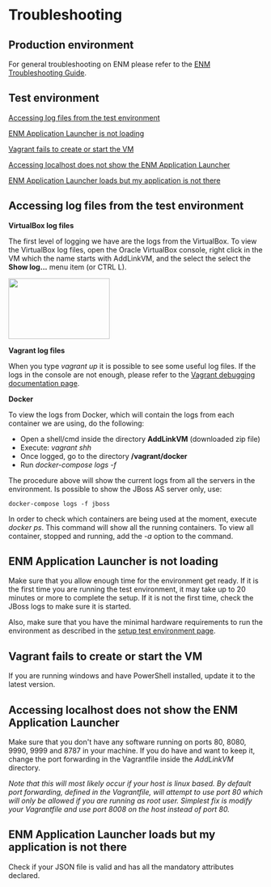 # Troubleshooting

## Production environment

For general troubleshooting on ENM please refer to the [ENM Troubleshooting Guide](https://erilink.ericsson.se/eridoc/erl/objectId/09004cff8c39f0fa?docno=1/15901-AOM901151Uen&format=pdf).

## Test environment

[Accessing log files from the test environment](#logfiles)

[ENM Application Launcher is not loading](#ap_not_loading)

[Vagrant fails to create or start the VM](#vagrant_fails_vm)

[Accessing localhost does not show the ENM Application Launcher](#landing_not_showing)

[ENM Application Launcher loads but my application is not there](#link_not_showing)


## Accessing log files from the test environment <a name="logfiles"></a>

**VirtualBox log files**

The first level of logging we have are the logs from the VirtualBox. To view the VirtualBox log files, open the Oracle VirtualBox console, 
right click in the VM which the name starts with AddLinkVM, and the select the select the __Show log...__ menu item (or CTRL L).

<a href="images/vbox.png" target="_new"><img src="images/vbox.png" width="200" height="120"/></a> 

**Vagrant log files**

When you type _vagrant up_ it is possible to see some useful log files. If the logs in the console are not enough, please
refer to the [Vagrant debugging documentation page](https://www.vagrantup.com/docs/other/debugging.html).

**Docker**

To view the logs from Docker, which will contain the logs from each container we are using, do the following:

* Open a shell/cmd inside the directory **AddLinkVM** (downloaded zip file)
* Execute: _vagrant shh_
* Once logged, go to the directory **/vagrant/docker**
* Run _docker-compose logs -f_

The procedure above will show the current logs from all the servers in the environment. Is possible to show the JBoss AS server only, use:
 
```
docker-compose logs -f jboss
```

In order to check which containers are being used at the moment, execute _docker ps_. This command will show all the 
running containers. To view all container, stopped and running, add the _-a_ option to the command.


## ENM Application Launcher is not loading <a name="ap_not_loading"></a>
Make sure that you allow enough time for the environment get ready. If it is the first time you are
running the test environment, it may take up to 20 minutes or more to complete the setup. If it is not the first time,
check the JBoss logs to make sure it is started.

Also, make sure that you have the minimal hardware requirements to run the environment as described in the [setup test environment page](setup-test-env.html). 

## Vagrant fails to create or start the VM <a name="vagrant_fails_vm"></a>
If you are running windows and have PowerShell installed, update it to the latest version.

## Accessing localhost does not show the ENM Application Launcher <a name="landing_not_showing"></a>
Make sure that you don't have any software running on ports 80, 8080, 9990, 9999 and 8787 in your machine.
If you do have and want to keep it, change the port forwarding in the Vagrantfile inside the *AddLinkVM*
directory.

*Note that this will most likely occur if your host is linux based. By default port forwarding, defined in the Vagrantfile, will attempt to use port 80 which will only be allowed if you are running as root user. Simplest fix is modify your Vagrantfile and use port 8008 on the host instead of port 80.*

## ENM Application Launcher loads but my application is not there <a name="link_not_showing"></a>
Check if your JSON file is valid and has all the mandatory attributes declared.
